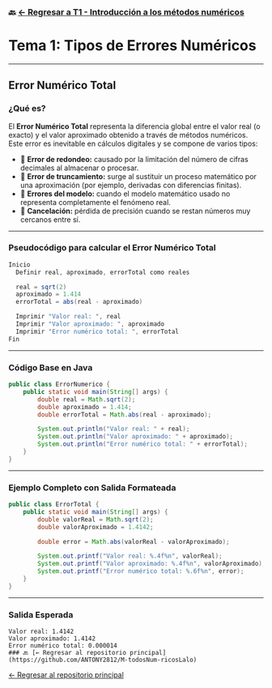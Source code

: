 ### 🔙 [← Regresar a T1 - Introducción a los métodos numéricos](https://github.com/ANTONY2812/M-todosNum-ricosLalo/tree/main/T1%20-%20Introducci%C3%B3n%20a%20los%20m%C3%A9todos%20num%C3%A9ricos)

# Tema 1: Tipos de Errores Numéricos  
 
---

## Error Numérico Total

### ¿Qué es?

El **Error Numérico Total** representa la diferencia global entre el valor real (o exacto) y el valor aproximado obtenido a través de métodos numéricos. Este error es inevitable en cálculos digitales y se compone de varios tipos:

- 🔹 **Error de redondeo:** causado por la limitación del número de cifras decimales al almacenar o procesar.
- 🔹 **Error de truncamiento:** surge al sustituir un proceso matemático por una aproximación (por ejemplo, derivadas con diferencias finitas).
- 🔹 **Errores del modelo:** cuando el modelo matemático usado no representa completamente el fenómeno real.
- 🔹 **Cancelación:** pérdida de precisión cuando se restan números muy cercanos entre sí.



---

###  Pseudocódigo para calcular el Error Numérico Total

```java
Inicio
  Definir real, aproximado, errorTotal como reales

  real = sqrt(2)
  aproximado = 1.414
  errorTotal = abs(real - aproximado)

  Imprimir "Valor real: ", real
  Imprimir "Valor aproximado: ", aproximado
  Imprimir "Error numérico total: ", errorTotal
Fin
```

---

###  Código Base en Java

```java
public class ErrorNumerico {
    public static void main(String[] args) {
        double real = Math.sqrt(2);
        double aproximado = 1.414;
        double errorTotal = Math.abs(real - aproximado);

        System.out.println("Valor real: " + real);
        System.out.println("Valor aproximado: " + aproximado);
        System.out.println("Error numérico total: " + errorTotal);
    }
}
```

---

###  Ejemplo Completo con Salida Formateada

```java
public class ErrorTotal {
    public static void main(String[] args) {
        double valorReal = Math.sqrt(2);
        double valorAproximado = 1.4142;

        double error = Math.abs(valorReal - valorAproximado);

        System.out.printf("Valor real: %.4f%n", valorReal);
        System.out.printf("Valor aproximado: %.4f%n", valorAproximado);
        System.out.printf("Error numérico total: %.6f%n", error);
    }
}
```

---

###  Salida Esperada

```
Valor real: 1.4142  
Valor aproximado: 1.4142  
Error numérico total: 0.000014
### 🔙 [← Regresar al repositorio principal](https://github.com/ANTONY2812/M-todosNum-ricosLalo)

```
[← Regresar al repositorio principal](https://github.com/ANTONY2812/M-todosNum-ricosLalo)
